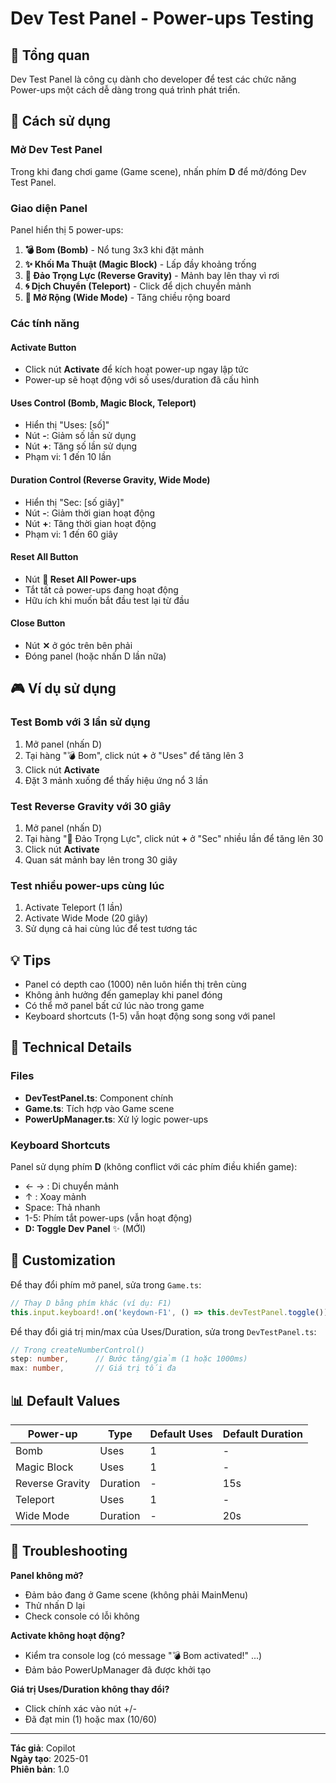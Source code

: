 # Dev Test Panel - Power-ups Testing

## 🧪 Tổng quan

Dev Test Panel là công cụ dành cho developer để test các chức năng Power-ups một cách dễ dàng trong quá trình phát triển.

## 🎯 Cách sử dụng

### Mở Dev Test Panel

Trong khi đang chơi game (Game scene), nhấn phím **D** để mở/đóng Dev Test Panel.

### Giao diện Panel

Panel hiển thị 5 power-ups:

1. **💣 Bom (Bomb)** - Nổ tung 3x3 khi đặt mảnh
2. **✨ Khối Ma Thuật (Magic Block)** - Lấp đầy khoảng trống
3. **🔺 Đảo Trọng Lực (Reverse Gravity)** - Mảnh bay lên thay vì rơi
4. **🌀 Dịch Chuyển (Teleport)** - Click để dịch chuyển mảnh
5. **📏 Mở Rộng (Wide Mode)** - Tăng chiều rộng board

### Các tính năng

#### Activate Button
- Click nút **Activate** để kích hoạt power-up ngay lập tức
- Power-up sẽ hoạt động với số uses/duration đã cấu hình

#### Uses Control (Bomb, Magic Block, Teleport)
- Hiển thị "Uses: [số]"
- Nút **-**: Giảm số lần sử dụng
- Nút **+**: Tăng số lần sử dụng
- Phạm vi: 1 đến 10 lần

#### Duration Control (Reverse Gravity, Wide Mode)
- Hiển thị "Sec: [số giây]"
- Nút **-**: Giảm thời gian hoạt động
- Nút **+**: Tăng thời gian hoạt động
- Phạm vi: 1 đến 60 giây

#### Reset All Button
- Nút **🔄 Reset All Power-ups**
- Tắt tất cả power-ups đang hoạt động
- Hữu ích khi muốn bắt đầu test lại từ đầu

#### Close Button
- Nút **✕** ở góc trên bên phải
- Đóng panel (hoặc nhấn D lần nữa)

## 🎮 Ví dụ sử dụng

### Test Bomb với 3 lần sử dụng
1. Mở panel (nhấn D)
2. Tại hàng "💣 Bom", click nút **+** ở "Uses" để tăng lên 3
3. Click nút **Activate**
4. Đặt 3 mảnh xuống để thấy hiệu ứng nổ 3 lần

### Test Reverse Gravity với 30 giây
1. Mở panel (nhấn D)
2. Tại hàng "🔺 Đảo Trọng Lực", click nút **+** ở "Sec" nhiều lần để tăng lên 30
3. Click nút **Activate**
4. Quan sát mảnh bay lên trong 30 giây

### Test nhiều power-ups cùng lúc
1. Activate Teleport (1 lần)
2. Activate Wide Mode (20 giây)
3. Sử dụng cả hai cùng lúc để test tương tác

## 💡 Tips

- Panel có depth cao (1000) nên luôn hiển thị trên cùng
- Không ảnh hưởng đến gameplay khi panel đóng
- Có thể mở panel bất cứ lúc nào trong game
- Keyboard shortcuts (1-5) vẫn hoạt động song song với panel

## 🔧 Technical Details

### Files
- **DevTestPanel.ts**: Component chính
- **Game.ts**: Tích hợp vào Game scene
- **PowerUpManager.ts**: Xử lý logic power-ups

### Keyboard Shortcuts

Panel sử dụng phím **D** (không conflict với các phím điều khiển game):
- ← → : Di chuyển mảnh
- ↑ : Xoay mảnh
- Space: Thả nhanh
- 1-5: Phím tắt power-ups (vẫn hoạt động)
- **D: Toggle Dev Panel** ✨ (MỚI)

## 🎨 Customization

Để thay đổi phím mở panel, sửa trong `Game.ts`:

```typescript
// Thay D bằng phím khác (ví dụ: F1)
this.input.keyboard!.on('keydown-F1', () => this.devTestPanel.toggle());
```

Để thay đổi giá trị min/max của Uses/Duration, sửa trong `DevTestPanel.ts`:

```typescript
// Trong createNumberControl()
step: number,      // Bước tăng/giảm (1 hoặc 1000ms)
max: number,       // Giá trị tối đa
```

## 📊 Default Values

| Power-up | Type | Default Uses | Default Duration |
|----------|------|--------------|------------------|
| Bomb | Uses | 1 | - |
| Magic Block | Uses | 1 | - |
| Reverse Gravity | Duration | - | 15s |
| Teleport | Uses | 1 | - |
| Wide Mode | Duration | - | 20s |

## 🐛 Troubleshooting

**Panel không mở?**
- Đảm bảo đang ở Game scene (không phải MainMenu)
- Thử nhấn D lại
- Check console có lỗi không

**Activate không hoạt động?**
- Kiểm tra console log (có message "💣 Bom activated!" ...)
- Đảm bảo PowerUpManager đã được khởi tạo

**Giá trị Uses/Duration không thay đổi?**
- Click chính xác vào nút +/-
- Đã đạt min (1) hoặc max (10/60)

---

**Tác giả**: Copilot  
**Ngày tạo**: 2025-01  
**Phiên bản**: 1.0
